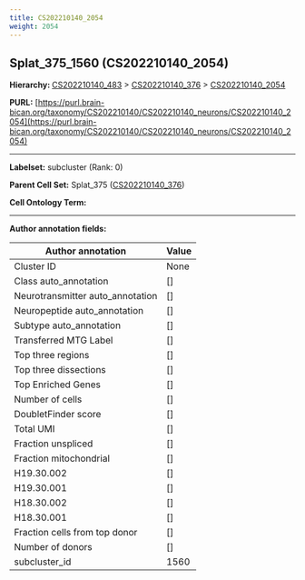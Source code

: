 ```yaml
---
title: CS202210140_2054
weight: 2054
---
```

## Splat_375_1560 (CS202210140_2054)
<b>Hierarchy: </b>
[CS202210140_483](../CS202210140_483) >
[CS202210140_376](../CS202210140_376) >
[CS202210140_2054](../CS202210140_2054)

**PURL:** [https://purl.brain-bican.org/taxonomy/CS202210140/CS202210140_neurons/CS202210140_2054](https://purl.brain-bican.org/taxonomy/CS202210140/CS202210140_neurons/CS202210140_2054)

---


**Labelset:** subcluster (Rank: 0)

**Parent Cell Set:** Splat_375 ([CS202210140_376](../CS202210140_376))



**Cell Ontology Term:** 

[MARKER GENES.]: #


---

[TRANSFERRED ANNOTATIONS.]: #


[AUTHOR ANNOTATION FIELDS.]: #


**Author annotation fields:**

| Author annotation | Value |
|-------------------|-------|
|Cluster ID|None|
|Class auto_annotation|[]|
|Neurotransmitter auto_annotation|[]|
|Neuropeptide auto_annotation|[]|
|Subtype auto_annotation|[]|
|Transferred MTG Label|[]|
|Top three regions|[]|
|Top three dissections|[]|
|Top Enriched Genes|[]|
|Number of cells|[]|
|DoubletFinder score|[]|
|Total UMI|[]|
|Fraction unspliced|[]|
|Fraction mitochondrial|[]|
|H19.30.002|[]|
|H19.30.001|[]|
|H18.30.002|[]|
|H18.30.001|[]|
|Fraction cells from top donor|[]|
|Number of donors|[]|
|subcluster_id|1560|

